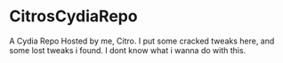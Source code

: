 # CitrosCydiaRepo
A Cydia Repo Hosted by me, Citro. I put some cracked tweaks here, and some lost tweaks i found.
I dont know what i wanna do with this.
